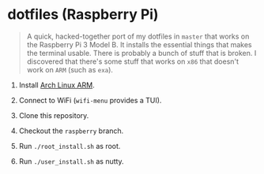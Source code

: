 # dotfiles (Raspberry Pi)

> A quick, hacked-together port of my dotfiles in `master` that works on the
> Raspberry Pi 3 Model B. It installs the essential things that makes the
> terminal usable.  There is probably a bunch of stuff that is broken. I
> discovered that there's some stuff that works on `x86` that doesn't work on
> `ARM` (such as `exa`).

1. Install [Arch Linux ARM](https://archlinuxarm.org/platforms/armv8/broadcom/raspberry-pi-3).

2. Connect to WiFi (`wifi-menu` provides a TUI).

3. Clone this repository.

4. Checkout the `raspberry` branch.

5. Run `./root_install.sh` as root.

6. Run `./user_install.sh` as nutty.

